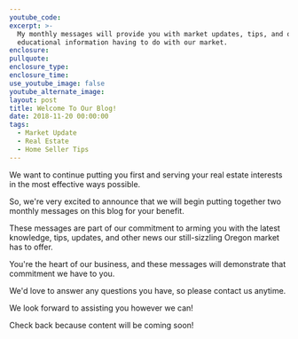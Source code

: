 ```yaml
---
youtube_code:
excerpt: >-
  My monthly messages will provide you with market updates, tips, and other
  educational information having to do with our market.
enclosure:
pullquote:
enclosure_type:
enclosure_time:
use_youtube_image: false
youtube_alternate_image:
layout: post
title: Welcome To Our Blog!
date: 2018-11-20 00:00:00
tags:
  - Market Update
  - Real Estate
  - Home Seller Tips
---
```


We want to continue putting you first and serving your real estate interests in the most effective ways possible.&nbsp;

So, we're very excited to announce that we will begin putting together two monthly messages on this blog for your benefit.

These messages are part of our commitment to arming you with the latest knowledge, tips, updates, and other news our still-sizzling Oregon market has to offer.

You're the heart of our business, and these messages will demonstrate that commitment we have to you.

We'd love to answer any questions you have, so please contact us anytime.&nbsp;

We look forward to assisting you however we can!&nbsp;

Check back because content will be coming soon!&nbsp;
